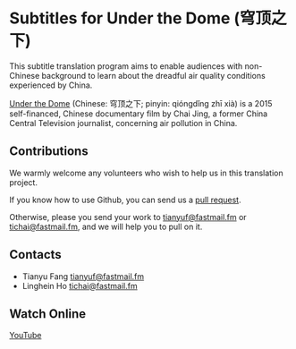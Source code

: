 # Subtitles for Under the Dome (穹顶之下)

This subtitle translation program aims to enable audiences with non-Chinese background to learn about the dreadful air quality conditions experienced by China.

[Under the Dome](https://en.wikipedia.org/wiki/Under_the_Dome_(film)) (Chinese: 穹顶之下; pinyin: qióngdǐng zhī xià) is a 2015 self-financed, Chinese documentary film by Chai Jing, a former China Central Television journalist, concerning air pollution in China.

## Contributions

We warmly welcome any volunteers who wish to help us in this translation project.

If you know how to use Github, you can send us a [pull request](https://help.github.com/articles/creating-a-pull-request/).

Otherwise, please you send your work to <tianyuf@fastmail.fm> or <tichai@fastmail.fm>, and we will help you to pull on it.

## Contacts

- Tianyu Fang <tianyuf@fastmail.fm>
- Linghein Ho <tichai@fastmail.fm>

## Watch Online

[YouTube](https://www.youtube.com/watch?v=T6X2uwlQGQM)

